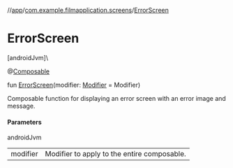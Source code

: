 //[app](../../index.md)/[com.example.filmapplication.screens](index.md)/[ErrorScreen](-error-screen.md)

# ErrorScreen

[androidJvm]\

@[Composable](https://developer.android.com/reference/kotlin/androidx/compose/runtime/Composable.html)

fun [ErrorScreen](-error-screen.md)(modifier: [Modifier](https://developer.android.com/reference/kotlin/androidx/compose/ui/Modifier.html) = Modifier)

Composable function for displaying an error screen with an error image and message.

#### Parameters

androidJvm

| | |
|---|---|
| modifier | Modifier to apply to the entire composable. |
